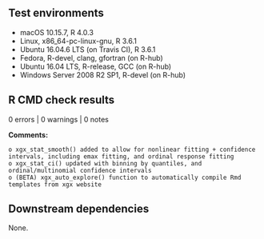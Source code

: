 ## Test environments

* macOS 10.15.7, R 4.0.3
* Linux, x86_64-pc-linux-gnu, R 3.6.1
* Ubuntu 16.04.6 LTS (on Travis CI), R 3.6.1
* Fedora, R-devel, clang, gfortran (on R-hub)
* Ubuntu 16.04 LTS, R-release, GCC (on R-hub)
* Windows Server 2008 R2 SP1, R-devel (on R-hub)

## R CMD check results

0 errors | 0 warnings | 0 notes

**Comments:**

    o xgx_stat_smooth() added to allow for nonlinear fitting + confidence intervals, including emax fitting, and ordinal response fitting
    o xgx_stat_ci() updated with binning by quantiles, and ordinal/multinomial confidence intervals
    o (BETA) xgx_auto_explore() function to automatically compile Rmd templates from xgx website

## Downstream dependencies

None.
